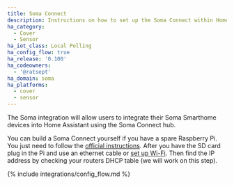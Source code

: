 ```yaml
---
title: Soma Connect
description: Instructions on how to set up the Soma Connect within Home Assistant.
ha_category:
  - Cover
  - Sensor
ha_iot_class: Local Polling
ha_config_flow: true
ha_release: '0.100'
ha_codeowners:
  - '@ratsept'
ha_domain: soma
ha_platforms:
  - cover
  - sensor
---
```


The Soma integration will allow users to integrate their Soma Smarthome devices into Home Assistant using the Soma Connect hub.

You can build a Soma Connect yourself if you have a spare Raspberry Pi. You just need to follow the [ official instructions](https://somasmarthome.zendesk.com/hc/en-us/articles/360035521234-Install-SOMA-Connect-software-on-SOMA-Connect-Raspberry-Pi). After you have the SD card plug in the Pi and use an ethernet cable or [set up Wi-Fi](https://somasmarthome.zendesk.com/hc/en-us/articles/360026210333-Configuring-Wi-Fi-access). Then find the IP address by checking your routers DHCP table (we will work on this step).

{% include integrations/config_flow.md %}
